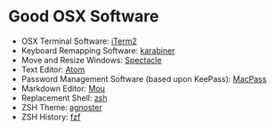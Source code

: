 # Good OSX Software 

* OSX Terminal Software: [iTerm2](https://www.iterm2.com)
* Keyboard Remapping Software: [karabiner](https://pqrs.org/osx/karabiner/)
* Move and Resize Windows: [Spectacle](https://www.spectacleapp.com)
* Text Editor: [Atom](https://atom.io)
* Password Management Software (based upon KeePass): [MacPass](https://github.com/mstarke/MacPass)
* Markdown Editor: [Mou](http://25.io/mou/)
* Replacement Shell: [zsh](http://ohmyz.sh)
* ZSH Theme: [agnoster](https://github.com/agnoster/agnoster-zsh-theme)
* ZSH History: [fzf](https://github.com/junegunn/fzf/)
